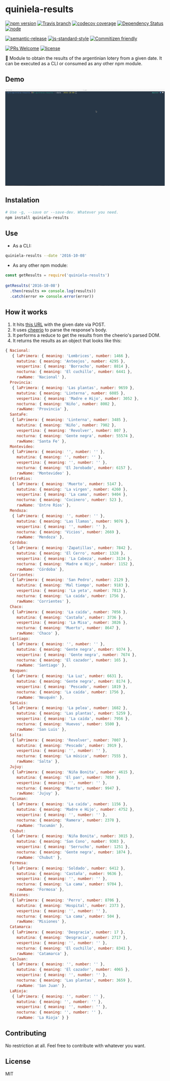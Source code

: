 # quiniela-results

[![npm version](https://img.shields.io/npm/v/quiniela-results.svg)](https://www.npmjs.com/package/quiniela-results)
[![Travis branch](https://img.shields.io/travis/durancristhian/quiniela-results/master.svg?maxAge=2592000)](https://travis-ci.org/durancristhian/quiniela-results)
[![codecov coverage](https://img.shields.io/codecov/c/github/durancristhian/quiniela-results.svg)](https://codecov.io/github/durancristhian/quiniela-results)
[![Dependency Status](https://dependencyci.com/github/durancristhian/quiniela-results/badge)](https://dependencyci.com/github/durancristhian/quiniela-results)
[![node](https://img.shields.io/node/v/quiniela-results.svg?maxAge=2592000)](https://www.npmjs.com/package/quiniela-results)

[![semantic-release](https://img.shields.io/badge/%20%20%F0%9F%93%A6%F0%9F%9A%80-semantic--release-e10079.svg)](https://github.com/semantic-release/semantic-release)
[![js-standard-style](https://img.shields.io/badge/code%20style-standard-brightgreen.svg?maxAge=2592000)](http://standardjs.com/)
[![Commitizen friendly](https://img.shields.io/badge/commitizen-friendly-brightgreen.svg)](http://commitizen.github.io/cz-cli/)

[![PRs Welcome](https://img.shields.io/badge/PRs-welcome-brightgreen.svg?maxAge=2592000)](http://makeapullrequest.com)
[![license](https://img.shields.io/github/license/durancristhian/quiniela-results.svg)](https://github.com/durancristhian/quiniela-results/blob/master/LICENSE)

:calendar: Module to obtain the results of the argentinian lotery from a given date. It can be executed as a CLI or consumed as any other npm module.

## Demo

![quiniela-results](https://raw.githubusercontent.com/durancristhian/quiniela-results/master/images/quiniela-results-demo-2.gif)

## Instalation

```bash
# Use -g, --save or --save-dev. Whatever you need.
npm install quiniela-results
```

## Use

* As a CLI:

```bash
quiniela-results --date '2016-10-08'
```

* As any other npm module:

```javascript
const getResults = require('quiniela-results')

getResults('2016-10-08')
  .then(results => console.log(results))
  .catch(error => console.error(error))
```

## How it works

1. It hits [this URL](http://www.dejugadas.com/quinielas/datospizarra.php) with the given date via POST.
2. It uses [cheerio](https://github.com/cheeriojs/cheerio) to parse the response's body.
3. It performs a reduce to get the results from the cheerio's parsed DOM.
4. It returns the results as an object that looks like this:

```javascript
{ Nacional:
   { laPrimera: { meaning: 'Lombrices', number: 1466 },
     matutina: { meaning: 'Anteojos', number: 4295 },
     vespertina: { meaning: 'Borracho', number: 8814 },
     nocturna: { meaning: 'El cuchillo', number: 6441 },
     rawName: 'Nacional' },
  Provincia:
   { laPrimera: { meaning: 'Las plantas', number: 9659 },
     matutina: { meaning: 'Linterna', number: 6085 },
     vespertina: { meaning: 'Madre e Hijo', number: 3052 },
     nocturna: { meaning: 'Niño', number: 8002 },
     rawName: 'Provincia' },
  SantaFe:
   { laPrimera: { meaning: 'Linterna', number: 3485 },
     matutina: { meaning: 'Niño', number: 7902 },
     vespertina: { meaning: 'Revolver', number: 807 },
     nocturna: { meaning: 'Gente negra', number: 55574 },
     rawName: 'Santa Fe' },
  Montevideo:
   { laPrimera: { meaning: '', number: '' },
     matutina: { meaning: '', number: '' },
     vespertina: { meaning: '', number: '' },
     nocturna: { meaning: 'El Jorobado', number: 6157 },
     rawName: 'Montevideo' },
  EntreRios:
   { laPrimera: { meaning: 'Muerto', number: 5147 },
     matutina: { meaning: 'La virgen', number: 4260 },
     vespertina: { meaning: 'La cama', number: 9404 },
     nocturna: { meaning: 'Cocinero', number: 523 },
     rawName: 'Entre Ríos' },
  Mendoza:
   { laPrimera: { meaning: '', number: '' },
     matutina: { meaning: 'Las llamas', number: 9076 },
     vespertina: { meaning: '', number: '' },
     nocturna: { meaning: 'Vicios', number: 2669 },
     rawName: 'Mendoza' },
  Cordoba:
   { laPrimera: { meaning: 'Zapatillas', number: 7842 },
     matutina: { meaning: 'El Cerro', number: 1328 },
     vespertina: { meaning: 'La Cabeza', number: 3134 },
     nocturna: { meaning: 'Madre e Hijo', number: 1152 },
     rawName: 'Córdoba' },
  Corrientes:
   { laPrimera: { meaning: 'San Pedro', number: 2129 },
     matutina: { meaning: 'Mal tiempo', number: 9183 },
     vespertina: { meaning: 'La yeta', number: 7813 },
     nocturna: { meaning: 'La caída', number: 1756 },
     rawName: 'Corrientes' },
  Chaco:
   { laPrimera: { meaning: 'La caída', number: 7056 },
     matutina: { meaning: 'Castaña', number: 3736 },
     vespertina: { meaning: 'La Misa', number: 3026 },
     nocturna: { meaning: 'Muerto', number: 8647 },
     rawName: 'Chaco' },
  Santiago:
   { laPrimera: { meaning: '', number: '' },
     matutina: { meaning: 'Gente negra', number: 9374 },
     vespertina: { meaning: 'Gente negra', number: 7674 },
     nocturna: { meaning: 'El cazador', number: 165 },
     rawName: 'Santiago' },
  Neuquen:
   { laPrimera: { meaning: 'La Luz', number: 6631 },
     matutina: { meaning: 'Gente negra', number: 8174 },
     vespertina: { meaning: 'Pescado', number: 1819 },
     nocturna: { meaning: 'La caída', number: 1756 },
     rawName: 'Neuquén' },
  SanLuis:
   { laPrimera: { meaning: 'La pelea', number: 1682 },
     matutina: { meaning: 'Las plantas', number: 5259 },
     vespertina: { meaning: 'La caída', number: 7956 },
     nocturna: { meaning: 'Huevos', number: 5500 },
     rawName: 'San Luis' },
  Salta:
   { laPrimera: { meaning: 'Revolver', number: 7007 },
     matutina: { meaning: 'Pescado', number: 3919 },
     vespertina: { meaning: '', number: '' },
     nocturna: { meaning: 'La música', number: 7555 },
     rawName: 'Salta' },
  Jujuy:
   { laPrimera: { meaning: 'Niña Bonita', number: 4615 },
     matutina: { meaning: 'El pan', number: 7050 },
     vespertina: { meaning: '', number: '' },
     nocturna: { meaning: 'Muerto', number: 9947 },
     rawName: 'Jujuy' },
  Tucuman:
   { laPrimera: { meaning: 'La caída', number: 1156 },
     matutina: { meaning: 'Madre e Hijo', number: 4752 },
     vespertina: { meaning: '', number: '' },
     nocturna: { meaning: 'Ramera', number: 2378 },
     rawName: 'Tucumán' },
  Chubut:
   { laPrimera: { meaning: 'Niña Bonita', number: 3015 },
     matutina: { meaning: 'San Cono', number: 9303 },
     vespertina: { meaning: 'Serrucho', number: 1251 },
     nocturna: { meaning: 'Gente negra', number: 1874 },
     rawName: 'Chubut' },
  Formosa:
   { laPrimera: { meaning: 'Soldado', number: 6412 },
     matutina: { meaning: 'Castaña', number: 9636 },
     vespertina: { meaning: '', number: '' },
     nocturna: { meaning: 'La cama', number: 9704 },
     rawName: 'Formosa' },
  Misiones:
   { laPrimera: { meaning: 'Perro', number: 8706 },
     matutina: { meaning: 'Hospital', number: 2373 },
     vespertina: { meaning: '', number: '' },
     nocturna: { meaning: 'La cama', number: 504 },
     rawName: 'Misiones' },
  Catamarca:
   { laPrimera: { meaning: 'Desgracia', number: 17 },
     matutina: { meaning: 'Desgracia', number: 2717 },
     vespertina: { meaning: '', number: '' },
     nocturna: { meaning: 'El cuchillo', number: 8341 },
     rawName: 'Catamarca' },
  SanJuan:
   { laPrimera: { meaning: '', number: '' },
     matutina: { meaning: 'El cazador', number: 4065 },
     vespertina: { meaning: '', number: '' },
     nocturna: { meaning: 'Las plantas', number: 3659 },
     rawName: 'San Juan' },
  LaRioja:
   { laPrimera: { meaning: '', number: '' },
     matutina: { meaning: '', number: '' },
     vespertina: { meaning: '', number: '' },
     nocturna: { meaning: '', number: '' },
     rawName: 'La Rioja' } }
```

## Contributing

No restriction at all. Feel free to contribute with whatever you want.

## License

MIT
